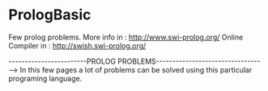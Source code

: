 # PrologBasic
Few prolog problems.
More info in :        http://www.swi-prolog.org/
Online Compiler in :  http://swish.swi-prolog.org/

------------------------PROLOG PROBLEMS---------------------------------->
In this few pages a lot of problems can be solved using this particular 
programing language.

